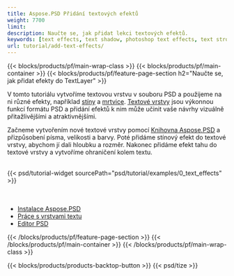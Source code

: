 ```yaml
---
title: Aspose.PSD Přidání textových efektů
weight: 7700
limit: 
description: Naučte se, jak přidat lekci textových efektů.
keywords: [text effects, text shadow, photoshop text effects, text stroke, open photoshop file, psd file export, text effect psd]
url: tutorial/add-text-effects/
---
```


{{< blocks/products/pf/main-wrap-class >}}
{{< blocks/products/pf/main-container >}}
{{< blocks/products/pf/feature-page-section h2="Naučte se, jak přidat efekty do TextLayer" >}}


<a href="LINK">
</a>
<p>
V tomto tutoriálu vytvoříme textovou vrstvu v souboru PSD a použijeme na ni různé efekty, například <a href="https://docs.aspose.com/psd/net/shadow-effects-in-psd-file/">stíny</a> a <a href="https://docs.aspose.com/psd/net/stroke-effect-with-color-fill/">mrtvice</a>. <a href="https://reference.aspose.com/psd/net/aspose.psd.fileformats.psd.layers/textlayer/">Textové vrstvy</a> jsou výkonnou funkcí formátu PSD a přidání efektů k nim může učinit vaše návrhy vizuálně přitažlivějšími a atraktivnějšími.
</p>

<p>
Začneme vytvořením nové textové vrstvy pomocí <a href="https://www.nuget.org/packages/Aspose.PSD">Knihovna Aspose.PSD</a> a přizpůsobení písma, velikosti a barvy. Poté přidáme stínový efekt do textové vrstvy, abychom jí dali hloubku a rozměr. Nakonec přidáme efekt tahu do textové vrstvy a vytvoříme ohraničení kolem textu.
</p>

<br />
{{< psd/tutorial-widget sourcePath="psd/tutorial/examples/0_text_effects" >}}
<br />

<br />
<br />
<div class="code-sample">
    <ul class="link-list">
        <li class="link-item"><a href="https://docs.aspose.com/psd/net/installation/">Instalace Aspose.PSD</a></li>
        <li class="link-item"><a href="https://docs.aspose.com/psd/net/working-with-text-layers/">Práce s vrstvami textu</a></li>
        <li class="link-item"><a href="https://products.aspose.app/psd/editor/">Editor PSD</a></li>
    </ul>
</div>

{{< /blocks/products/pf/feature-page-section >}}
{{< /blocks/products/pf/main-container >}}
{{< /blocks/products/pf/main-wrap-class >}}

{{< blocks/products/products-backtop-button >}}
{{< psd/tize >}}
